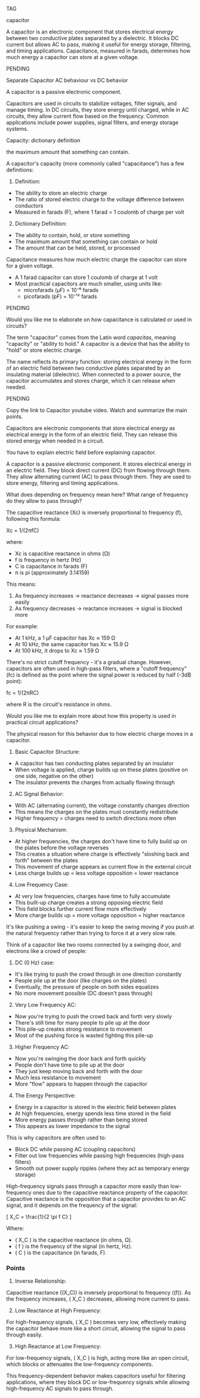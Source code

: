 TAG

capacitor

A capacitor is an electronic component that stores electrical energy between two conductive plates separated by a dielectric. It blocks DC current but allows AC to pass, making it useful for energy storage, filtering, and timing applications. Capacitance, measured in farads, determines how much energy a capacitor can store at a given voltage.

PENDING

Separate Capacitor AC behaviour vs DC behavior

A capacitor is a passive electronic component.

Capacitors are used in circuits to stabilize voltages, filter signals, and manage timing. In DC circuits, they store energy until charged, while in AC circuits, they allow current flow based on the frequency. Common applications include power supplies, signal filters, and energy storage systems.

Capacity: dictionary definition

the maximum amount that something can contain.

A capacitor's capacity (more commonly called "capacitance") has a few definitions:

1. Definition:

- The ability to store an electric charge
- The ratio of stored electric charge to the voltage difference between conductors
- Measured in farads (F), where 1 farad = 1 coulomb of charge per volt

2. Dictionary Definition:

- The ability to contain, hold, or store something
- The maximum amount that something can contain or hold
- The amount that can be held, stored, or processed

Capacitance measures how much electric charge the capacitor can store for a given voltage.

- A 1 farad capacitor can store 1 coulomb of charge at 1 volt
- Most practical capacitors are much smaller, using units like:
  - microfarads (µF) = 10⁻⁶ farads
  - picofarads (pF) = 10⁻¹² farads

PENDING

Would you like me to elaborate on how capacitance is calculated or used in circuits?

The term "capacitor" comes from the Latin word *capacitas*, meaning "capacity" or "ability to hold." A capacitor is a device that has the ability to "hold" or store electric charge.

The name reflects its primary function: storing electrical energy in the form of an electric field between two conductive plates separated by an insulating material (dielectric). When connected to a power source, the capacitor accumulates and stores charge, which it can release when needed.


PENDING

Copy the link to Capacitor youtube video. Watch and summarize the main points.

Capacitors are electronic components that store electrical energy as electrical energy in the form of an electric field. They can release this stored energy when needed in a circuit.

You have to explain electric field before explaining capacitor.

A capacitor is a passive electronic component. It stores electrical energy in an electric field. They block direct current (DC) from flowing through them. They allow alternating current (AC) to pass through them. They are used to store energy, filtering and timing applications.

What does depending on frequency mean here? What range of frequency do they allow to pass through?

The capacitive reactance (Xc) is inversely proportional to frequency (f), following this formula:

Xc = 1/(2πfC)

where:

- Xc is capacitive reactance in ohms (Ω)
- f is frequency in hertz (Hz)
- C is capacitance in farads (F)
- π is pi (approximately 3.14159)

This means:

1. As frequency increases → reactance decreases → signal passes more easily
2. As frequency decreases → reactance increases → signal is blocked more

For example:

- At 1 kHz, a 1 µF capacitor has Xc ≈ 159 Ω
- At 10 kHz, the same capacitor has Xc ≈ 15.9 Ω
- At 100 kHz, it drops to Xc ≈ 1.59 Ω

There's no strict cutoff frequency - it's a gradual change. However, capacitors are often used in high-pass filters, where a "cutoff frequency" (fc) is defined as the point where the signal power is reduced by half (-3dB point):

fc = 1/(2πRC)

where R is the circuit's resistance in ohms.

Would you like me to explain more about how this property is used in practical circuit applications?

The physical reason for this behavior due to how electric charge moves in a capacitor.

1. Basic Capacitor Structure:

- A capacitor has two conducting plates separated by an insulator
- When voltage is applied, charge builds up on these plates (positive on one side, negative on the other)
- The insulator prevents the charges from actually flowing through

2. AC Signal Behavior:

- With AC (alternating current), the voltage constantly changes direction
- This means the charges on the plates must constantly redistribute
- Higher frequency = charges need to switch directions more often

3. Physical Mechanism:

- At higher frequencies, the charges don't have time to fully build up on the plates before the voltage reverses
- This creates a situation where charge is effectively "sloshing back and forth" between the plates
- This movement of charge appears as current flow in the external circuit
- Less charge builds up = less voltage opposition = lower reactance

4. Low Frequency Case:

- At very low frequencies, charges have time to fully accumulate
- This built-up charge creates a strong opposing electric field
- This field blocks further current flow more effectively
- More charge builds up = more voltage opposition = higher reactance

It's like pushing a swing - it's easier to keep the swing moving if you push at the natural frequency rather than trying to force it at a very slow rate.

Think of a capacitor like two rooms connected by a swinging door, and electrons like a crowd of people:

1. DC (0 Hz) case:

- It's like trying to push the crowd through in one direction constantly
- People pile up at the door (like charges on the plates)
- Eventually, the pressure of people on both sides equalizes
- No more movement possible (DC doesn't pass through)

2. Very Low Frequency AC:

- Now you're trying to push the crowd back and forth very slowly
- There's still time for many people to pile up at the door
- This pile-up creates strong resistance to movement
- Most of the pushing force is wasted fighting this pile-up

3. Higher Frequency AC:

- Now you're swinging the door back and forth quickly
- People don't have time to pile up at the door
- They just keep moving back and forth with the door
- Much less resistance to movement
- More "flow" appears to happen through the capacitor

4. The Energy Perspective:

- Energy in a capacitor is stored in the electric field between plates
- At high frequencies, energy spends less time stored in the field
- More energy passes through rather than being stored
- This appears as lower impedance to the signal

This is why capacitors are often used to:

- Block DC while passing AC (coupling capacitors)
- Filter out low frequencies while passing high frequencies (high-pass filters)
- Smooth out power supply ripples (where they act as temporary energy storage)

High-frequency signals pass through a capacitor more easily than low-frequency ones due to the capacitive reactance property of the capacitor. Capacitive reactance is the opposition that a capacitor provides to an AC signal, and it depends on the frequency of the signal:

\[
X_C = \frac{1}{2 \pi f C}
\]

Where:
- \( X_C \) is the capacitive reactance (in ohms, Ω).
- \( f \) is the frequency of the signal (in hertz, Hz).
- \( C \) is the capacitance (in farads, F).

### Points

1. Inverse Relationship:

Capacitive reactance (\(X_C\)) is inversely proportional to frequency (\(f\)). As the frequency increases, \( X_C \) decreases, allowing more current to pass.

2. Low Reactance at High Frequency:

For high-frequency signals, \( X_C \) becomes very low, effectively making the capacitor behave more like a short circuit, allowing the signal to pass through easily.

3. High Reactance at Low Frequency:

For low-frequency signals, \( X_C \) is high, acting more like an open circuit, which blocks or attenuates the low-frequency components.

This frequency-dependent behavior makes capacitors useful for filtering applications, where they block DC or low-frequency signals while allowing high-frequency AC signals to pass through.
